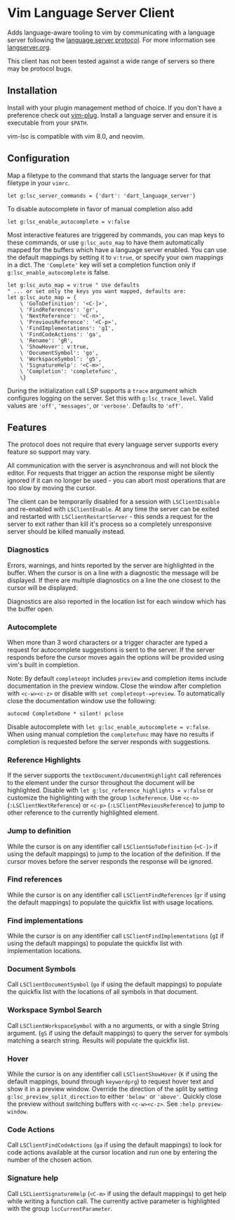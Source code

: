 # Vim Language Server Client

Adds language-aware tooling to vim by communicating with a language server
following the [language server protocol][]. For more information see
[langserver.org][].

[language server protocol]: https://github.com/Microsoft/language-server-protocol
[langserver.org]: http://langserver.org/

This client has not been tested against a wide range of servers so there may be
protocol bugs.

## Installation

Install with your plugin management method of choice. If you don't have a
preference check out [vim-plug][]. Install a language server and ensure it is
executable from your `$PATH`.

vim-lsc is compatible with vim 8.0, and neovim.

[vim-plug]:https://github.com/junegunn/vim-plug

## Configuration

Map a filetype to the command that starts the language server for that filetype
in your `vimrc`.

```viml
let g:lsc_server_commands = {'dart': 'dart_language_server'}
```

To disable autocomplete in favor of manual completion also add

```viml
let g:lsc_enable_autocomplete = v:false
```

Most interactive features are triggered by commands, you can map keys to these
commands, or use `g:lsc_auto_map` to have them automatically mapped for the
buffers which have a language server enabled. You can use the default mappings
by setting it to `v:true`, or specify your own mappings in a dict. The
`'Complete'` key will set a completion function only if
`g:lsc_enable_autocomplete` is false.

```viml
let g:lsc_auto_map = v:true " Use defaults
" ... or set only the keys you want mapped, defaults are:
let g:lsc_auto_map = {
    \ 'GoToDefinition': '<C-]>',
    \ 'FindReferences': 'gr',
    \ 'NextReference': '<C-n>',
    \ 'PreviousReference': '<C-p>',
    \ 'FindImplementations': 'gI',
    \ 'FindCodeActions': 'ga',
    \ 'Rename': 'gR',
    \ 'ShowHover': v:true,
    \ 'DocumentSymbol': 'go',
    \ 'WorkspaceSymbol': 'gS',
    \ 'SignatureHelp': '<C-m>',
    \ 'Completion': 'completefunc',
    \}
```

During the initialization call LSP supports a `trace` argument which configures
logging on the server. Set this with `g:lsc_trace_level`. Valid values are
`'off'`, `'messages'`, or `'verbose'`. Defaults to `'off'`.

## Features

The protocol does not require that every language server supports every feature
so support may vary.

All communication with the server is asynchronous and will not block the editor.
For requests that trigger an action the response might be silently ignored if it
can no longer be used - you can abort most operations that are too slow by
moving the cursor.

The client can be temporarily disabled for a session with `LSClientDisable` and
re-enabled with `LSClientEnable`. At any time the server can be exited and
restarted with `LSClientRestartServer` - this sends a request for the server to
exit rather than kill it's process so a completely unresponsive server should be
killed manually instead.

### Diagnostics

Errors, warnings, and hints reported by the server are highlighted in the buffer.
When the cursor is on a line with a diagnostic the message will be displayed. If
there are multiple diagnostics on a line the one closest to the cursor will be
displayed.

Diagnostics are also reported in the location list for each window which has the
buffer open.

### Autocomplete

When more than 3 word characters or a trigger character are typed a request for
autocomplete suggestions is sent to the server. If the server responds before
the cursor moves again the options will be provided using vim's built in
completion.

Note: By default `completeopt` includes `preview` and completion items include
documentation in the preview window. Close the window after completion with
`<c-w><c-z>` or disable with `set completeopt-=preview`. To automatically close
the documentation window use the following:

```viml
autocmd CompleteDone * silent! pclose
```

Disable autocomplete with `let g:lsc_enable_autocomplete = v:false`. When using
manual completion the `completefunc` may have no results if completion is
requested before the server responds with suggestions.

### Reference Highlights

If the server supports the `textDocument/documentHighlight` call references to
the element under the cursor throughout the document will be highlighted.
Disable with `let g:lsc_reference_highlights = v:false` or customize the
highlighting with the group `lscReference`. Use `<c-n>`
(`:LSClientNextReference`) or `<c-p>` (`:LSClientPReviousReference`) to jump to
other reference to the currently highlighted element.

### Jump to definition

While the cursor is on any identifier call `LSClientGoToDefinition` (`<C-]>` if
using the default mappings) to jump to the location of the definition. If the
cursor moves before the server responds the response will be ignored.

### Find references

While the cursor is on any identifier call `LSClientFindReferences` (`gr` if
using the default mappings) to populate the quickfix list with usage locations.

### Find implementations

While the cursor is on any identifier call `LSClientFindImplementations` (`gI`
if using the default mappings) to populate the quickfix list with implementation
locations.

### Document Symbols

Call `LSClientDocumentSymbol` (`go` if using the default mappings) to populate
the quickfix list with the locations of all symbols in that document.

### Workspace Symbol Search

Call `LSClientWorkspaceSymbol` with a no arguments, or with a single String
argument. (`gS` if using the default mappings) to query the server for symbols
matching a search string. Results will populate the quickfix list.

### Hover

While the cursor is on any identifier call `LSClientShowHover` (`K` if using the
default mappings, bound through `keywordprg`) to request hover text and show it
in a preview window.
Override the direction of the split by setting `g:lsc_preview_split_direction`
to either `'below'` or `'above'`. Quickly close the preview without switching
buffers with `<c-w><c-z>`. See `:help preview-window`.

### Code Actions

Call `LSClientFindCodeActions` (`ga` if using the default mappings) to look for
code actions available at the cursor location and run one by entering the number
of the chosen action.

### Signature help

Call `LSCLientSignatureHelp` (`<C-m>` if using the default mappings) to get help while writing
a function call. The currently active parameter is highlighted with the group
`lscCurrentParameter`.
